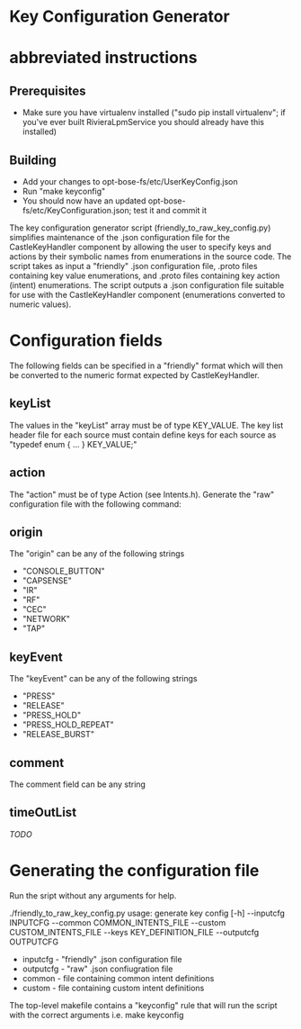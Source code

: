 Key Configuration Generator
===========================

# abbreviated instructions

## Prerequisites
* Make sure you have virtualenv installed ("sudo pip install virtualenv"; if you've ever built RivieraLpmService you should already have this installed)

## Building
* Add your changes to opt-bose-fs/etc/UserKeyConfig.json
* Run "make keyconfig"
* You should now have an updated opt-bose-fs/etc/KeyConfiguration.json; test it and commit it

The key configuration generator script (friendly_to_raw_key_config.py) simplifies maintenance of the .json configuration file for the CastleKeyHandler component by allowing the user to specify keys and actions by their symbolic names from enumerations in the source code.  The script takes as input a "friendly" .json configuration file, .proto files containing key value enumerations, and .proto files containing key action (intent) enumerations.  The script outputs a .json configuration file suitable for use with the CastleKeyHandler component (enumerations converted to numeric values).

# Configuration fields

The following fields can be specified in a "friendly" format which will then be converted to the numeric format expected by CastleKeyHandler.

## keyList

The values in the "keyList" array must be of type KEY_VALUE.  The key list header file for each source must contain define keys for each source as "typedef enum { ... } KEY_VALUE;"

## action

The "action" must be of type Action (see Intents.h).  Generate the "raw" configuration file with the following command:

## origin

The "origin" can be any of the following strings
* "CONSOLE_BUTTON"
* "CAPSENSE"
* "IR"
* "RF"
* "CEC"
* "NETWORK"
* "TAP"

## keyEvent

The "keyEvent" can be any of the following strings
* "PRESS"
* "RELEASE"
* "PRESS_HOLD"
* "PRESS_HOLD_REPEAT"
* "RELEASE_BURST"

## comment

The comment field can be any string

## timeOutList

*TODO*

# Generating the configuration file

Run the sript without any arguments for help.

./friendly_to_raw_key_config.py 
usage: generate key config [-h] --inputcfg INPUTCFG
                           --common COMMON_INTENTS_FILE
                           --custom CUSTOM_INTENTS_FILE
                           --keys KEY_DEFINITION_FILE
                           --outputcfg OUTPUTCFG

* inputcfg -  "friendly" .json configuration file
* outputcfg - "raw" .json confiugration file
* common - file containing common intent definitions
* custom - file containing custom intent definitions

The top-level makefile contains a "keyconfig" rule that will run the script with the correct arguments i.e.
make keyconfig

